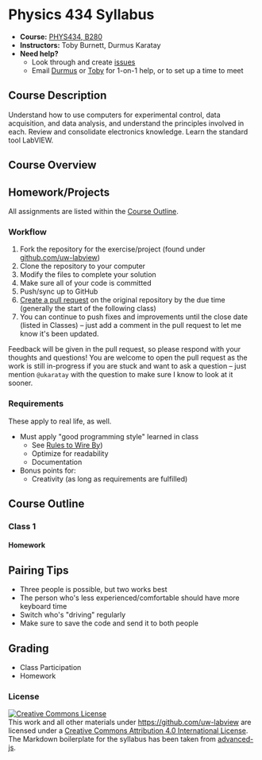 # Physics 434 Syllabus

* **Course:** [PHYS434, B280](http://www.washington.edu/students/crscat/phys.html#phys434)
* **Instructors:** Toby Burnett, Durmus Karatay
* **Need help?**
   * Look through and create [issues](https://github.com/uw-labview/syllabus/issues)
   * Email [Durmus](mailto:ukaratay@uw.edu) or [Toby](mailto:tburnett@myuw.net) for 1-on-1 help, or to set up a time to meet

## Course Description

Understand how to use computers for experimental control, data acquisition, and data analysis, and understand the principles involved in each. Review and consolidate electronics knowledge. Learn the standard tool LabVIEW.

## Course Overview

## Homework/Projects

All assignments are listed within the [Course Outline](#course-outline).

### Workflow

1. Fork the repository for the exercise/project (found under [github.com/uw-labview](https://github.com/uw-labview))
1. Clone the repository to your computer
1. Modify the files to complete your solution
1. Make sure all of your code is committed
1. Push/sync up to GitHub
1. [Create a pull request](https://help.github.com/articles/creating-a-pull-request) on the original repository by the due time (generally the start of the following class)
1. You can continue to push fixes and improvements until the close date (listed in Classes) – just add a comment in the pull request to let me know it's been updated.

Feedback will be given in the pull request, so please respond with your thoughts and questions! You are welcome to open the pull request as the work is still in-progress if you are stuck and want to ask a question – just mention `@ukaratay` with the question to make sure I know to look at it sooner.

### Requirements

These apply to real life, as well.

* Must apply "good programming style" learned in class
    * See [Rules to Wire By](http://www.ni.com/white-paper/5560/en/))
    * Optimize for readability
    * Documentation
* Bonus points for:
    * Creativity (as long as requirements are fulfilled)

## Course Outline

### Class 1

#### Homework

## Pairing Tips

* Three people is possible, but two works best
* The person who's less experienced/comfortable should have more keyboard time
* Switch who's "driving" regularly
* Make sure to save the code and send it to both people

## Grading

* Class Participation
* Homework

### License

<a rel="license" href="http://creativecommons.org/licenses/by/4.0/"><img alt="Creative Commons License" style="border-width:0" src="https://i.creativecommons.org/l/by/4.0/88x31.png" /></a><br />This <span xmlns:dct="http://purl.org/dc/terms/" href="http://purl.org/dc/dcmitype/Text" rel="dct:type">work</span> and all other materials under https://github.com/uw-labview are licensed under a <a rel="license" href="http://creativecommons.org/licenses/by/4.0/">Creative Commons Attribution 4.0 International License</a>.
The Markdown boilerplate for the syllabus has been taken from [advanced-js](https://github.com/advanced-js/syllabus).

